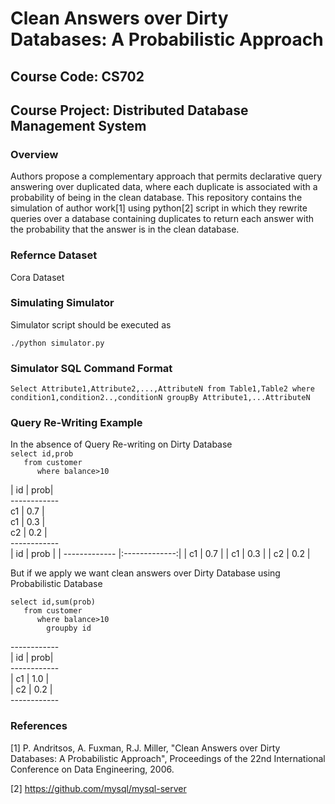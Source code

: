 # Clean Answers over Dirty Databases: A Probabilistic Approach
## Course Code: CS702	<br/>
## Course Project: Distributed Database Management System	<br/>

### Overview		<br/>
Authors propose a complementary approach that permits declarative query answering over duplicated data, where each duplicate is associated with a probability of being in the clean database. This repository contains the simulation of author work[1] using python[2] script in which they rewrite queries over a database containing duplicates to return each answer with the probability that the answer is in the clean database.

### Refernce Dataset
Cora Dataset

### Simulating Simulator	<br/>

Simulator script should be executed as

`./python simulator.py`

### Simulator SQL Command Format

`Select Attribute1,Attribute2,...,AttributeN from Table1,Table2 where condition1,condition2..,conditionN groupBy Attribute1,...AttributeN`

### Query Re-Writing Example
In the absence of Query Re-writing on Dirty Database<br/>
`select id,prob `<br/>
`   from customer`<br/>
`      where balance>10`<br/>

| id | prob|<br/>
------------<br/>
 c1 | 0.7 |<br/>
 c1 | 0.3 |<br/>
 c2 | 0.2 |<br/>
------------<br/>
| id            | prob          | 
| ------------- |:-------------:|
| c1            | 0.7           |
| c1            | 0.3           |
| c2            | 0.2           |

But if we apply we want clean answers over Dirty Database using Probabilistic Database

`select id,sum(prob)`<br/>
`   from customer`<br/>
`      where balance>10` <br/>
`        groupby id` <br/>

------------<br/>
| id | prob|<br/>
------------<br/>
| c1 | 1.0 |<br/>
| c2 | 0.2 |<br/>
------------<br/>
        
### References         <br/>

[1] P. Andritsos, A. Fuxman, R.J. Miller, "Clean Answers over Dirty Databases: A Probabilistic Approach", Proceedings of the 22nd International Conference on Data Engineering, 2006.

[2] https://github.com/mysql/mysql-server
